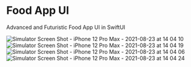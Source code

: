 # Food App UI
Advanced and Futuristic Food App UI in SwiftUI


![Simulator Screen Shot - iPhone 12 Pro Max - 2021-08-23 at 14 04 10](https://user-images.githubusercontent.com/19494818/130421226-10bd9ce9-f5d8-48c5-83a3-83c1d98a3095.png)
![Simulator Screen Shot - iPhone 12 Pro Max - 2021-08-23 at 14 04 19](https://user-images.githubusercontent.com/19494818/130421242-138dc8f2-4c5c-4751-9d63-2498d09f97b1.png)
![Simulator Screen Shot - iPhone 12 Pro Max - 2021-08-23 at 14 04 06](https://user-images.githubusercontent.com/19494818/130421293-62139dfc-19ab-4641-afe8-79453bb5cfc1.png)
![Simulator Screen Shot - iPhone 12 Pro Max - 2021-08-23 at 14 04 24](https://user-images.githubusercontent.com/19494818/130421319-830258d2-a1e1-4628-9535-7e7d61e62b09.png)
